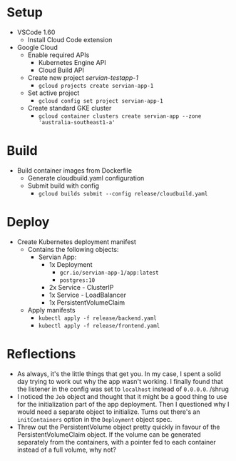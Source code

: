 # Setup
- VSCode 1.60
  - Install Cloud Code extension
- Google Cloud
  - Enable required APIs
    - Kubernetes Engine API
    - Cloud Build API
  - Create new project *servian-testapp-1*
    - `gcloud projects create servian-app-1`
  - Set active project
    - `gcloud config set project servian-app-1`
  - Create standard GKE cluster
    - `gcloud container clusters create servian-app --zone 'australia-southeast1-a'`

# Build
- Build container images from Dockerfile
  - Generate cloudbuild.yaml configuration
  - Submit build with config
    - `gcloud builds submit --config release/cloudbuild.yaml`

# Deploy
- Create Kubernetes deployment manifest
  - Contains the following objects:
    - Servian App:
      - 1x Deployment
        - `gcr.io/servian-app-1/app:latest`
        - `postgres:10`
      - 2x Service - ClusterIP
      - 1x Service - LoadBalancer
      - 1x PersistentVolumeClaim
  - Apply manifests
    - `kubectl apply -f release/backend.yaml`
    - `kubectl apply -f release/frontend.yaml`


# Reflections
- As always, it's the little things that get you. In my case, I spent a solid day trying to work out why the app wasn't working. I finally found that the listener in the config was set to `localhost` instead of `0.0.0.0`. /shrug
- I noticed the `Job` object and thought that it might be a good thing to use for the initialization part of the app deployment. Then I questioned why I would need a separate object to initialize. Turns out there's an `initContainers` option in the `Deployment` object spec.
- Threw out the PersistentVolume object pretty quickly in favour of the PersistentVolumeClaim object. If the volume can be generated separately from the containers, with a pointer fed to each container instead of a full volume, why not?
